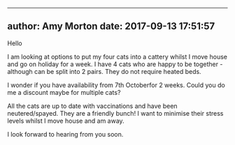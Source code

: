 
---
author: Amy Morton
date: 2017-09-13 17:51:57
---
Hello

I am looking at options to put my four cats into a cattery whilst I move house and go on holiday for a week. I have 4 cats who are happy to be together - although can be split into 2 pairs. They do not require heated beds. 

I wonder if you have availability from 7th Octoberfor 2 weeks. Could you do me a discount maybe for multiple cats?

All the cats are up to date with vaccinations and have been neutered/spayed.  They are a friendly bunch! I want to minimise their stress levels whilst I move house and am away.

I look forward to hearing from you soon.

